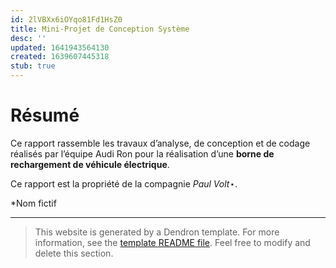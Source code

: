 ```yaml
---
id: 2lVBXx6iOYqo81Fd1HsZ0
title: Mini-Projet de Conception Système
desc: ''
updated: 1641943564130
created: 1639607445318
stub: true
---
```


# Résumé

Ce rapport rassemble les travaux d’analyse, de conception et de codage réalisés par l’équipe Audi Ron pour la réalisation d’une **borne de rechargement de véhicule électrique**.

Ce rapport est la propriété de la compagnie _Paul Volt_⋆.


*Nom fictif

---

> This website is generated by a Dendron template. For more information, see the [template README file](https://github.com/dendronhq/template.publish.github-action/). Feel free to modify and delete this section.
